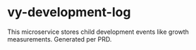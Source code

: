 # vy-development-log

This microservice stores child development events like growth measurements. Generated per PRD.
